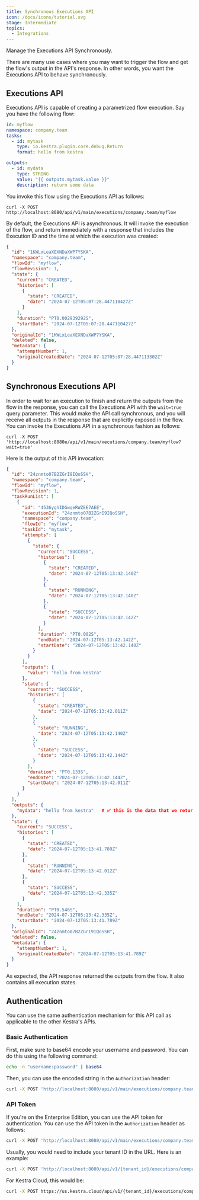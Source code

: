 ```yaml
---
title: Synchronous Executions API
icon: /docs/icons/tutorial.svg
stage: Intermediate
topics:
  - Integrations
---
```


Manage the Executions API Synchronously.

There are many use cases where you may want to trigger the flow and get the flow's output in the API's response. In other words, you want the Executions API to behave synchronously.

## Executions API

Executions API is capable of creating a parametrized flow execution. Say you have the following flow:

```yaml
id: myflow
namespace: company.team
tasks:
  - id: mytask
    type: io.kestra.plugin.core.debug.Return
    format: hello from kestra

outputs:
  - id: mydata
    type: STRING
    value: "{{ outputs.mytask.value }}"
    description: return some data
```

You invoke this flow using the Executions API as follows:

```
curl -X POST  http://localhost:8080/api/v1/main/executions/company.team/myflow
```

By default, the Executions API is asynchronous. It will invoke the execution of the flow, and return immediately with a response that includes the Execution ID and the time at which the execution was created:

```json
{
  "id": "1KWLxLeaXEXNDaXWP7YSKA",
  "namespace": "company.team",
  "flowId": "myflow",
  "flowRevision": 1,
  "state": {
    "current": "CREATED",
    "histories": [
      {
        "state": "CREATED",
        "date": "2024-07-12T05:07:28.447110427Z"
      }
    ],
    "duration": "PT0.002939292S",
    "startDate": "2024-07-12T05:07:28.447110427Z"
  },
  "originalId": "1KWLxLeaXEXNDaXWP7YSKA",
  "deleted": false,
  "metadata": {
    "attemptNumber": 1,
    "originalCreatedDate": "2024-07-12T05:07:28.447113302Z"
  }
}
```

## Synchronous Executions API

In order to wait for an execution to finish and return the outputs from the flow in the response, you can call the Executions API with the `wait=true` query parameter. This would make the API call synchronous, and you will receive all outputs in the response that are explicitly exposed in the flow. You can invoke the Executions API in a synchronous fashion as follows:

```
curl -X POST 'http://localhost:8080e/api/v1/main/xecutions/company.team/myflow?wait=true'
```

Here is the output of this API invocation:

```json
{
  "id": "24znmto07B2ZGrI9IQoSSH",
  "namespace": "company.team",
  "flowId": "myflow",
  "flowRevision": 1,
  "taskRunList": [
    {
      "id": "4536yghIDGwqeRWZEE7AEE",
      "executionId": "24znmto07B2ZGrI9IQoSSH",
      "namespace": "company.team",
      "flowId": "myflow",
      "taskId": "mytask",
      "attempts": [
        {
          "state": {
            "current": "SUCCESS",
            "histories": [
              {
                "state": "CREATED",
                "date": "2024-07-12T05:13:42.140Z"
              },
              {
                "state": "RUNNING",
                "date": "2024-07-12T05:13:42.140Z"
              },
              {
                "state": "SUCCESS",
                "date": "2024-07-12T05:13:42.142Z"
              }
            ],
            "duration": "PT0.002S",
            "endDate": "2024-07-12T05:13:42.142Z",
            "startDate": "2024-07-12T05:13:42.140Z"
          }
        }
      ],
      "outputs": {
        "value": "hello from kestra"
      },
      "state": {
        "current": "SUCCESS",
        "histories": [
          {
            "state": "CREATED",
            "date": "2024-07-12T05:13:42.011Z"
          },
          {
            "state": "RUNNING",
            "date": "2024-07-12T05:13:42.140Z"
          },
          {
            "state": "SUCCESS",
            "date": "2024-07-12T05:13:42.144Z"
          }
        ],
        "duration": "PT0.133S",
        "endDate": "2024-07-12T05:13:42.144Z",
        "startDate": "2024-07-12T05:13:42.011Z"
      }
    }
  ],
  "outputs": {
    "mydata": "hello from kestra"   # ✅ this is the data that we returned in the flow
  },
  "state": {
    "current": "SUCCESS",
    "histories": [
      {
        "state": "CREATED",
        "date": "2024-07-12T05:13:41.789Z"
      },
      {
        "state": "RUNNING",
        "date": "2024-07-12T05:13:42.012Z"
      },
      {
        "state": "SUCCESS",
        "date": "2024-07-12T05:13:42.335Z"
      }
    ],
    "duration": "PT0.546S",
    "endDate": "2024-07-12T05:13:42.335Z",
    "startDate": "2024-07-12T05:13:41.789Z"
  },
  "originalId": "24znmto07B2ZGrI9IQoSSH",
  "deleted": false,
  "metadata": {
    "attemptNumber": 1,
    "originalCreatedDate": "2024-07-12T05:13:41.789Z"
  }
}
```

As expected, the API response returned the outputs from the flow. It also contains all execution states.

## Authentication

You can use the same authentication mechanism for this API call as applicable to the other Kestra's APIs.

### Basic Authentication

First, make sure to base64 encode your username and password. You can do this using the following command:

```bash
echo -n "username:password" | base64
```

Then, you can use the encoded string in the `Authorization` header:

```bash
curl -X POST 'http://localhost:8080/api/v1/main/executions/company.team/myflow?wait=true' -H 'Authorization: Basic <encoded-string>'
```

### API Token

If you're on the Enterprise Edition, you can use the API token for authentication. You can use the API token in the `Authorization` header as follows:

```bash
curl -X POST 'http://localhost:8080/api/v1/main/executions/company.team/myflow?wait=true' -H 'Authorization: Bearer YOUR_API_TOKEN'
```

Usually, you would need to include your tenant ID in the URL. Here is an example:

```bash
curl -X POST 'http://localhost:8080/api/v1/{tenant_id}/executions/company.team/myflow?wait=true' -H 'Authorization: Bearer YOUR_API_TOKEN'
```

For Kestra Cloud, this would be:

```bash
curl -X POST https://us.kestra.cloud/api/v1/{tenant_id}/executions/company.team/myflow?wait=true' -H 'Authorization: Bearer YOUR_API_TOKEN'
```

